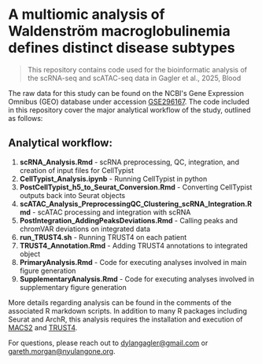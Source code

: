 # A multiomic analysis of Waldenström macroglobulinemia defines distinct disease subtypes
> This repository contains code used for the bioinformatic analysis of the scRNA-seq and scATAC-seq data in Gagler et al., 2025, Blood

The raw data for this study can be found on the NCBI's Gene Expression Omnibus (GEO) database under accession [GSE296167](https://www.ncbi.nlm.nih.gov/geo/query/acc.cgi?acc=GSE296167). The code included in this repository cover the major analytical workflow of the study, outlined as follows:

## Analytical workflow:

1. **scRNA_Analysis.Rmd** - scRNA preprocessing, QC, integration, and creation of input files for CellTypist
2. **CellTypist_Analysis.ipynb** - Running CellTypist in python
3. **PostCellTypist_h5_to_Seurat_Conversion.Rmd** - Converting CellTypist outputs back into Seurat objects
4. **scATAC_Analysis_PreprocessingQC_Clustering_scRNA_Integration.Rmd** - scATAC processing and integration with scRNA
5. **PostIntegration_AddingPeaksDeviations.Rmd** - Calling peaks and chromVAR deviations on integrated data
6. **run_TRUST4.sh** - Running TRUST4 on each patient
7. **TRUST4_Annotation.Rmd** - Adding TRUST4 annotations to integrated object
8. **PrimaryAnalysis.Rmd** - Code for executing analyses involved in main figure generation
9. **SupplementaryAnalysis.Rmd** - Code for executing analyses involved in supplementary figure generation

More details regarding analysis can be found in the comments of the associated R markdown scripts. In addition to many R packages including Seurat and ArchR, this analysis requires the installation and execution of [MACS2](https://github.com/macs3-project/MACS/wiki/Install-macs2) and [TRUST4](https://github.com/liulab-dfci/TRUST4). 

For questions, please reach out to dylangagler@gmail.com or gareth.morgan@nyulangone.org.
